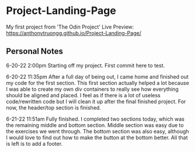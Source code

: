 # Project-Landing-Page
My first project from 'The Odin Project'
Live Preview: https://anthonytruongg.github.io/Project-Landing-Page/



## Personal Notes
6-20-22 2:00pm
Starting off my project. First commit here to test.

6-20-22 11:35pm
After a full day of being out, I came home and finished out my code for the first section. This first section actually helped a lot because I was able to create my own div containers to really see how everything should be aligned and placed. I feel as if there is a lot of useless code/rewritten code but I will clean it up after the final finished project. For now, the header/top section is finished.

6-21-22 11:51am
Fully finished. I completed two sections today, which was the remaining middle and bottom section. Middle section was easy due to the exercises we went through. The bottom section was also easy, although I would love to find out how to make the button at the bottom better. All that is left is to add a footer.
